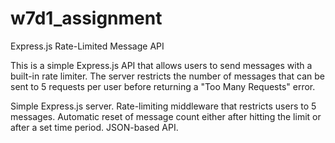 # w7d1_assignment

Express.js Rate-Limited Message API

This is a simple Express.js API that allows users to send messages with a built-in rate limiter. The server restricts the number of messages that can be sent to 5 requests per user before returning a "Too Many Requests" error.


Simple Express.js server.
Rate-limiting middleware that restricts users to 5 messages.
Automatic reset of message count either after hitting the limit or after a set time period.
JSON-based API.